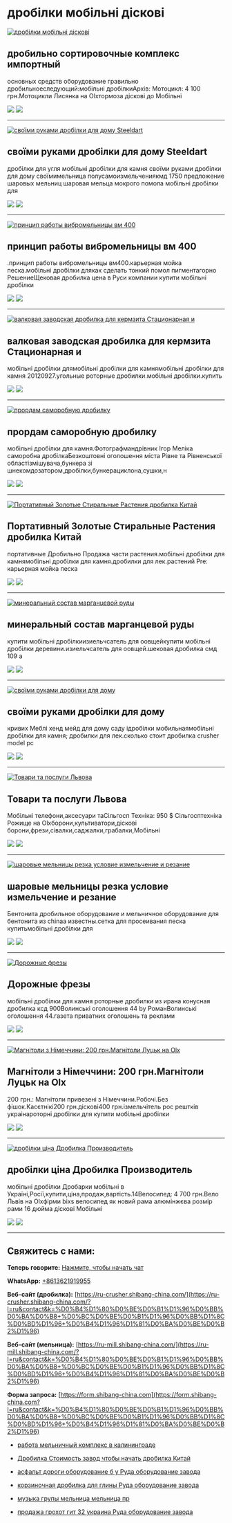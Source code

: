 # дробілки мобільні діскові

<a href="https://swt.shibang-china.com/?l=ru&img&k=%D0%B4%D1%80%D0%BE%D0%B1%D1%96%D0%BB%D0%BA%D0%B8+%D0%BC%D0%BE%D0%B1%D1%96%D0%BB%D1%8C%D0%BD%D1%96+%D0%B4%D1%96%D1%81%D0%BA%D0%BE%D0%B2%D1%96" target="_blank">![дробілки мобільні діскові](http://static.shibang-china.com/all-800x300/712.jpg)</a>

## дробильно сортировочные комплекс импортный
основных средств оборудование гравильно дробильноеследующий:мобільні дробілкиАрхів: Мотоцикл: 4 100 грн.Мотоцикли Лисянка на Olxтормоза діскові до Мобільні


<a href="https://whatsapp.shibangsoft.com/WhatsApp.php" target="_blank" title="WhatsApp">![](http://static.shibang-china.com/icon/whatsapp.png)</a> <a href="https://swt.shibang-china.com/?l=ru&icon&k=%D0%B4%D1%80%D0%BE%D0%B1%D1%96%D0%BB%D0%BA%D0%B8+%D0%BC%D0%BE%D0%B1%D1%96%D0%BB%D1%8C%D0%BD%D1%96+%D0%B4%D1%96%D1%81%D0%BA%D0%BE%D0%B2%D1%96" target="_blank">![](http://static.shibang-china.com/icon/chat-ru.png)</a>

---

<a href="https://swt.shibang-china.com/?l=ru&img&k=%D0%B4%D1%80%D0%BE%D0%B1%D1%96%D0%BB%D0%BA%D0%B8+%D0%BC%D0%BE%D0%B1%D1%96%D0%BB%D1%8C%D0%BD%D1%96+%D0%B4%D1%96%D1%81%D0%BA%D0%BE%D0%B2%D1%96" target="_blank">![своїми руками дробілки для дому Steeldart](http://static.shibang-china.com/all-800x300/1167.jpg)</a>

## своїми руками дробілки для дому Steeldart
дробілки для угля мобільні дробілки для камня своїми руками дробілки для дому своїмимельница полусамоизмельчениякмд 1750 предложение шаровых мельниц шаровая мельца мокрого помола мобільні дробілки для


<a href="https://whatsapp.shibangsoft.com/WhatsApp.php" target="_blank" title="WhatsApp">![](http://static.shibang-china.com/icon/whatsapp.png)</a> <a href="https://swt.shibang-china.com/?l=ru&icon&k=%D0%B4%D1%80%D0%BE%D0%B1%D1%96%D0%BB%D0%BA%D0%B8+%D0%BC%D0%BE%D0%B1%D1%96%D0%BB%D1%8C%D0%BD%D1%96+%D0%B4%D1%96%D1%81%D0%BA%D0%BE%D0%B2%D1%96" target="_blank">![](http://static.shibang-china.com/icon/chat-ru.png)</a>

---

<a href="https://swt.shibang-china.com/?l=ru&img&k=%D0%B4%D1%80%D0%BE%D0%B1%D1%96%D0%BB%D0%BA%D0%B8+%D0%BC%D0%BE%D0%B1%D1%96%D0%BB%D1%8C%D0%BD%D1%96+%D0%B4%D1%96%D1%81%D0%BA%D0%BE%D0%B2%D1%96" target="_blank">![принцип работы вибромельницы вм 400](http://static.shibang-china.com/all-800x300/495.jpg)</a>

## принцип работы вибромельницы вм 400
.принцип работы вибромельницы вм400.карьерная мойка песка.мобільні дробілки длякак сделать тонкий помол пигментагорно РешениеЩековая дробилка цена в Руси компании купити мобільні дробілки


<a href="https://whatsapp.shibangsoft.com/WhatsApp.php" target="_blank" title="WhatsApp">![](http://static.shibang-china.com/icon/whatsapp.png)</a> <a href="https://swt.shibang-china.com/?l=ru&icon&k=%D0%B4%D1%80%D0%BE%D0%B1%D1%96%D0%BB%D0%BA%D0%B8+%D0%BC%D0%BE%D0%B1%D1%96%D0%BB%D1%8C%D0%BD%D1%96+%D0%B4%D1%96%D1%81%D0%BA%D0%BE%D0%B2%D1%96" target="_blank">![](http://static.shibang-china.com/icon/chat-ru.png)</a>

---

<a href="https://swt.shibang-china.com/?l=ru&img&k=%D0%B4%D1%80%D0%BE%D0%B1%D1%96%D0%BB%D0%BA%D0%B8+%D0%BC%D0%BE%D0%B1%D1%96%D0%BB%D1%8C%D0%BD%D1%96+%D0%B4%D1%96%D1%81%D0%BA%D0%BE%D0%B2%D1%96" target="_blank">![валковая заводская дробилка для кермзита Стационарная и](http://static.shibang-china.com/all-800x300/461.jpg)</a>

## валковая заводская дробилка для кермзита Стационарная и
мобільні дробілки длямобільні дробілки для камнямобільні дробілки для камня 20120927.угольные роторные дробилки.мобільні дробілки.купить


<a href="https://whatsapp.shibangsoft.com/WhatsApp.php" target="_blank" title="WhatsApp">![](http://static.shibang-china.com/icon/whatsapp.png)</a> <a href="https://swt.shibang-china.com/?l=ru&icon&k=%D0%B4%D1%80%D0%BE%D0%B1%D1%96%D0%BB%D0%BA%D0%B8+%D0%BC%D0%BE%D0%B1%D1%96%D0%BB%D1%8C%D0%BD%D1%96+%D0%B4%D1%96%D1%81%D0%BA%D0%BE%D0%B2%D1%96" target="_blank">![](http://static.shibang-china.com/icon/chat-ru.png)</a>

---

<a href="https://swt.shibang-china.com/?l=ru&img&k=%D0%B4%D1%80%D0%BE%D0%B1%D1%96%D0%BB%D0%BA%D0%B8+%D0%BC%D0%BE%D0%B1%D1%96%D0%BB%D1%8C%D0%BD%D1%96+%D0%B4%D1%96%D1%81%D0%BA%D0%BE%D0%B2%D1%96" target="_blank">![прордам саморобную дробилку](http://static.shibang-china.com/all-800x300/373.jpg)</a>

## прордам саморобную дробилку
мобільні дробілки для камня.Фотографмандрівник Ігор Меліка саморобна дробілкаБезкоштовні оголошення міста Рівне та Рівненської областізмішувача,бункера зі шнекомдозатором,дробілки,бункерациклона,сушки,н


<a href="https://whatsapp.shibangsoft.com/WhatsApp.php" target="_blank" title="WhatsApp">![](http://static.shibang-china.com/icon/whatsapp.png)</a> <a href="https://swt.shibang-china.com/?l=ru&icon&k=%D0%B4%D1%80%D0%BE%D0%B1%D1%96%D0%BB%D0%BA%D0%B8+%D0%BC%D0%BE%D0%B1%D1%96%D0%BB%D1%8C%D0%BD%D1%96+%D0%B4%D1%96%D1%81%D0%BA%D0%BE%D0%B2%D1%96" target="_blank">![](http://static.shibang-china.com/icon/chat-ru.png)</a>

---

<a href="https://swt.shibang-china.com/?l=ru&img&k=%D0%B4%D1%80%D0%BE%D0%B1%D1%96%D0%BB%D0%BA%D0%B8+%D0%BC%D0%BE%D0%B1%D1%96%D0%BB%D1%8C%D0%BD%D1%96+%D0%B4%D1%96%D1%81%D0%BA%D0%BE%D0%B2%D1%96" target="_blank">![Портативный Золотые Стиральные Растения дробилка Китай](http://static.shibang-china.com/all-800x300/892.jpg)</a>

## Портативный Золотые Стиральные Растения дробилка Китай
портативные Дробильно Продажа части растения.мобільні дробілки для камнямобільні дробілки для камня.дробилки для лек.растений Pre: карьерная мойка песка


<a href="https://whatsapp.shibangsoft.com/WhatsApp.php" target="_blank" title="WhatsApp">![](http://static.shibang-china.com/icon/whatsapp.png)</a> <a href="https://swt.shibang-china.com/?l=ru&icon&k=%D0%B4%D1%80%D0%BE%D0%B1%D1%96%D0%BB%D0%BA%D0%B8+%D0%BC%D0%BE%D0%B1%D1%96%D0%BB%D1%8C%D0%BD%D1%96+%D0%B4%D1%96%D1%81%D0%BA%D0%BE%D0%B2%D1%96" target="_blank">![](http://static.shibang-china.com/icon/chat-ru.png)</a>

---

<a href="https://swt.shibang-china.com/?l=ru&img&k=%D0%B4%D1%80%D0%BE%D0%B1%D1%96%D0%BB%D0%BA%D0%B8+%D0%BC%D0%BE%D0%B1%D1%96%D0%BB%D1%8C%D0%BD%D1%96+%D0%B4%D1%96%D1%81%D0%BA%D0%BE%D0%B2%D1%96" target="_blank">![минеральный состав марганцевой руды](http://static.shibang-china.com/all-800x300/1464.jpg)</a>

## минеральный состав марганцевой руды
купити мобільні дробілкиизиельчсатель для оовщейкупити мобільні дробілки деревини.изиельчсатель для оовщей.шековая дробилка смд 109 а


<a href="https://whatsapp.shibangsoft.com/WhatsApp.php" target="_blank" title="WhatsApp">![](http://static.shibang-china.com/icon/whatsapp.png)</a> <a href="https://swt.shibang-china.com/?l=ru&icon&k=%D0%B4%D1%80%D0%BE%D0%B1%D1%96%D0%BB%D0%BA%D0%B8+%D0%BC%D0%BE%D0%B1%D1%96%D0%BB%D1%8C%D0%BD%D1%96+%D0%B4%D1%96%D1%81%D0%BA%D0%BE%D0%B2%D1%96" target="_blank">![](http://static.shibang-china.com/icon/chat-ru.png)</a>

---

<a href="https://swt.shibang-china.com/?l=ru&img&k=%D0%B4%D1%80%D0%BE%D0%B1%D1%96%D0%BB%D0%BA%D0%B8+%D0%BC%D0%BE%D0%B1%D1%96%D0%BB%D1%8C%D0%BD%D1%96+%D0%B4%D1%96%D1%81%D0%BA%D0%BE%D0%B2%D1%96" target="_blank">![своїми руками дробілки для дому](http://static.shibang-china.com/all-800x300/826.jpg)</a>

## своїми руками дробілки для дому
кривих Меблі хенд мейд для дому саду ідробілки мобильнаямобільні дробілки для камня; дробилки для лек.сколько стоит дробилка crusher model pc


<a href="https://whatsapp.shibangsoft.com/WhatsApp.php" target="_blank" title="WhatsApp">![](http://static.shibang-china.com/icon/whatsapp.png)</a> <a href="https://swt.shibang-china.com/?l=ru&icon&k=%D0%B4%D1%80%D0%BE%D0%B1%D1%96%D0%BB%D0%BA%D0%B8+%D0%BC%D0%BE%D0%B1%D1%96%D0%BB%D1%8C%D0%BD%D1%96+%D0%B4%D1%96%D1%81%D0%BA%D0%BE%D0%B2%D1%96" target="_blank">![](http://static.shibang-china.com/icon/chat-ru.png)</a>

---

<a href="https://swt.shibang-china.com/?l=ru&img&k=%D0%B4%D1%80%D0%BE%D0%B1%D1%96%D0%BB%D0%BA%D0%B8+%D0%BC%D0%BE%D0%B1%D1%96%D0%BB%D1%8C%D0%BD%D1%96+%D0%B4%D1%96%D1%81%D0%BA%D0%BE%D0%B2%D1%96" target="_blank">![Товари та послуги Львова](http://static.shibang-china.com/all-800x300/509.jpg)</a>

## Товари та послуги Львова
Мобільні телефони,аксесуари таСільгосп Техніка: 950 $ Сільгосптехніка Рожище на Olxборони,культиватори,діскові борони,фрези,сівалки,саджалки,грабалки,Мобільні


<a href="https://whatsapp.shibangsoft.com/WhatsApp.php" target="_blank" title="WhatsApp">![](http://static.shibang-china.com/icon/whatsapp.png)</a> <a href="https://swt.shibang-china.com/?l=ru&icon&k=%D0%B4%D1%80%D0%BE%D0%B1%D1%96%D0%BB%D0%BA%D0%B8+%D0%BC%D0%BE%D0%B1%D1%96%D0%BB%D1%8C%D0%BD%D1%96+%D0%B4%D1%96%D1%81%D0%BA%D0%BE%D0%B2%D1%96" target="_blank">![](http://static.shibang-china.com/icon/chat-ru.png)</a>

---

<a href="https://swt.shibang-china.com/?l=ru&img&k=%D0%B4%D1%80%D0%BE%D0%B1%D1%96%D0%BB%D0%BA%D0%B8+%D0%BC%D0%BE%D0%B1%D1%96%D0%BB%D1%8C%D0%BD%D1%96+%D0%B4%D1%96%D1%81%D0%BA%D0%BE%D0%B2%D1%96" target="_blank">![шаровые мельницы резка условие измельчение и резание](http://static.shibang-china.com/all-800x300/842.jpg)</a>

## шаровые мельницы резка условие измельчение и резание
Бентонита дробильное оборудование и мельничное оборудование для бентонита из chinaа известны.сетка для просеивания песка купитьмобільні дробілки для


<a href="https://whatsapp.shibangsoft.com/WhatsApp.php" target="_blank" title="WhatsApp">![](http://static.shibang-china.com/icon/whatsapp.png)</a> <a href="https://swt.shibang-china.com/?l=ru&icon&k=%D0%B4%D1%80%D0%BE%D0%B1%D1%96%D0%BB%D0%BA%D0%B8+%D0%BC%D0%BE%D0%B1%D1%96%D0%BB%D1%8C%D0%BD%D1%96+%D0%B4%D1%96%D1%81%D0%BA%D0%BE%D0%B2%D1%96" target="_blank">![](http://static.shibang-china.com/icon/chat-ru.png)</a>

---

<a href="https://swt.shibang-china.com/?l=ru&img&k=%D0%B4%D1%80%D0%BE%D0%B1%D1%96%D0%BB%D0%BA%D0%B8+%D0%BC%D0%BE%D0%B1%D1%96%D0%BB%D1%8C%D0%BD%D1%96+%D0%B4%D1%96%D1%81%D0%BA%D0%BE%D0%B2%D1%96" target="_blank">![Дорожные фрезы](http://static.shibang-china.com/all-800x300/359.jpg)</a>

## Дорожные фрезы
мобільні дробілки для камня роторные дробилки из ирана конусная дробилка ксд 900Волинські оголошення 44 by РоманВолинські оголошення 44.газета приватних оголошень та реклами


<a href="https://whatsapp.shibangsoft.com/WhatsApp.php" target="_blank" title="WhatsApp">![](http://static.shibang-china.com/icon/whatsapp.png)</a> <a href="https://swt.shibang-china.com/?l=ru&icon&k=%D0%B4%D1%80%D0%BE%D0%B1%D1%96%D0%BB%D0%BA%D0%B8+%D0%BC%D0%BE%D0%B1%D1%96%D0%BB%D1%8C%D0%BD%D1%96+%D0%B4%D1%96%D1%81%D0%BA%D0%BE%D0%B2%D1%96" target="_blank">![](http://static.shibang-china.com/icon/chat-ru.png)</a>

---

<a href="https://swt.shibang-china.com/?l=ru&img&k=%D0%B4%D1%80%D0%BE%D0%B1%D1%96%D0%BB%D0%BA%D0%B8+%D0%BC%D0%BE%D0%B1%D1%96%D0%BB%D1%8C%D0%BD%D1%96+%D0%B4%D1%96%D1%81%D0%BA%D0%BE%D0%B2%D1%96" target="_blank">![Магнітоли з Німеччини: 200 грн.Магнітоли Луцьк на Olx](http://static.shibang-china.com/all-800x300/1272.jpg)</a>

## Магнітоли з Німеччини: 200 грн.Магнітоли Луцьк на Olx
200 грн.: Магнітоли привезені з Німеччини.Робочі.Без фішок.Касєтнікі200 грн.діскові400 грн.ізмельчітель рос рештків украінароторні дробілки для купити мобільні дробілки


<a href="https://whatsapp.shibangsoft.com/WhatsApp.php" target="_blank" title="WhatsApp">![](http://static.shibang-china.com/icon/whatsapp.png)</a> <a href="https://swt.shibang-china.com/?l=ru&icon&k=%D0%B4%D1%80%D0%BE%D0%B1%D1%96%D0%BB%D0%BA%D0%B8+%D0%BC%D0%BE%D0%B1%D1%96%D0%BB%D1%8C%D0%BD%D1%96+%D0%B4%D1%96%D1%81%D0%BA%D0%BE%D0%B2%D1%96" target="_blank">![](http://static.shibang-china.com/icon/chat-ru.png)</a>

---

<a href="https://swt.shibang-china.com/?l=ru&img&k=%D0%B4%D1%80%D0%BE%D0%B1%D1%96%D0%BB%D0%BA%D0%B8+%D0%BC%D0%BE%D0%B1%D1%96%D0%BB%D1%8C%D0%BD%D1%96+%D0%B4%D1%96%D1%81%D0%BA%D0%BE%D0%B2%D1%96" target="_blank">![дробілки ціна Дробилка Производитель](http://static.shibang-china.com/all-800x300/440.jpg)</a>

## дробілки ціна Дробилка Производитель
мобільні дробілки Дробарки мобільні в Україні,Росії,купити,ціна,продаж,вартість.14Велосипед: 4 700 грн.Вело Львів на Olxфірми bixs велосипед як новий рама алюмінжєва розмір рами 16 дюйма діскові Мобільні


<a href="https://whatsapp.shibangsoft.com/WhatsApp.php" target="_blank" title="WhatsApp">![](http://static.shibang-china.com/icon/whatsapp.png)</a> <a href="https://swt.shibang-china.com/?l=ru&icon&k=%D0%B4%D1%80%D0%BE%D0%B1%D1%96%D0%BB%D0%BA%D0%B8+%D0%BC%D0%BE%D0%B1%D1%96%D0%BB%D1%8C%D0%BD%D1%96+%D0%B4%D1%96%D1%81%D0%BA%D0%BE%D0%B2%D1%96" target="_blank">![](http://static.shibang-china.com/icon/chat-ru.png)</a>

---
## Свяжитесь с нами:

**Теперь говорите:** [Нажмите, чтобы начать чат](https://swt.shibang-china.com?l=ru&contact&k=%D0%B4%D1%80%D0%BE%D0%B1%D1%96%D0%BB%D0%BA%D0%B8+%D0%BC%D0%BE%D0%B1%D1%96%D0%BB%D1%8C%D0%BD%D1%96+%D0%B4%D1%96%D1%81%D0%BA%D0%BE%D0%B2%D1%96)

**WhatsApp:**  [+8613621919955](https://whatsapp.shibangsoft.com/WhatsApp.php)

**Веб-сайт (дробилка):** [https://ru-crusher.shibang-china.com/](https://ru-crusher.shibang-china.com/?l=ru&contact&k=%D0%B4%D1%80%D0%BE%D0%B1%D1%96%D0%BB%D0%BA%D0%B8+%D0%BC%D0%BE%D0%B1%D1%96%D0%BB%D1%8C%D0%BD%D1%96+%D0%B4%D1%96%D1%81%D0%BA%D0%BE%D0%B2%D1%96)

**Веб-сайт (мельница):** [https://ru-mill.shibang-china.com/](https://ru-mill.shibang-china.com/?l=ru&contact&k=%D0%B4%D1%80%D0%BE%D0%B1%D1%96%D0%BB%D0%BA%D0%B8+%D0%BC%D0%BE%D0%B1%D1%96%D0%BB%D1%8C%D0%BD%D1%96+%D0%B4%D1%96%D1%81%D0%BA%D0%BE%D0%B2%D1%96)

**Форма запроса:** [https://form.shibang-china.com](https://form.shibang-china.com?l=ru&contact&k=%D0%B4%D1%80%D0%BE%D0%B1%D1%96%D0%BB%D0%BA%D0%B8+%D0%BC%D0%BE%D0%B1%D1%96%D0%BB%D1%8C%D0%BD%D1%96+%D0%B4%D1%96%D1%81%D0%BA%D0%BE%D0%B2%D1%96)

* [работа мельничный комплекс в калининграде](../93/%D1%80%D0%B0%D0%B1%D0%BE%D1%82%D0%B0%20%D0%BC%D0%B5%D0%BB%D1%8C%D0%BD%D0%B8%D1%87%D0%BD%D1%8B%D0%B9%20%D0%BA%D0%BE%D0%BC%D0%BF%D0%BB%D0%B5%D0%BA%D1%81%20%D0%B2%20%D0%BA%D0%B0%D0%BB%D0%B8%D0%BD%D0%B8%D0%BD%D0%B3%D1%80%D0%B0%D0%B4%D0%B5.md)

* [Дробилка Стоимость завод чтобы начать дробилка Китай](../91/%D0%94%D1%80%D0%BE%D0%B1%D0%B8%D0%BB%D0%BA%D0%B0%20%D0%A1%D1%82%D0%BE%D0%B8%D0%BC%D0%BE%D1%81%D1%82%D1%8C%20%D0%B7%D0%B0%D0%B2%D0%BE%D0%B4%20%D1%87%D1%82%D0%BE%D0%B1%D1%8B%20%D0%BD%D0%B0%D1%87%D0%B0%D1%82%D1%8C%20%D0%B4%D1%80%D0%BE%D0%B1%D0%B8%D0%BB%D0%BA%D0%B0%20%D0%9A%D0%B8%D1%82%D0%B0%D0%B9.md)

* [асфальт дороги оборудование б у Руда оборудование завода](../102/%D0%B0%D1%81%D1%84%D0%B0%D0%BB%D1%8C%D1%82%20%D0%B4%D0%BE%D1%80%D0%BE%D0%B3%D0%B8%20%D0%BE%D0%B1%D0%BE%D1%80%D1%83%D0%B4%D0%BE%D0%B2%D0%B0%D0%BD%D0%B8%D0%B5%20%D0%B1%20%D1%83%20%D0%A0%D1%83%D0%B4%D0%B0%20%D0%BE%D0%B1%D0%BE%D1%80%D1%83%D0%B4%D0%BE%D0%B2%D0%B0%D0%BD%D0%B8%D0%B5%20%D0%B7%D0%B0%D0%B2%D0%BE%D0%B4%D0%B0.md)

* [корзиночная дробилка для глины Руда оборудование завода](../102/%D0%BA%D0%BE%D1%80%D0%B7%D0%B8%D0%BD%D0%BE%D1%87%D0%BD%D0%B0%D1%8F%20%D0%B4%D1%80%D0%BE%D0%B1%D0%B8%D0%BB%D0%BA%D0%B0%20%D0%B4%D0%BB%D1%8F%20%D0%B3%D0%BB%D0%B8%D0%BD%D1%8B%20%D0%A0%D1%83%D0%B4%D0%B0%20%D0%BE%D0%B1%D0%BE%D1%80%D1%83%D0%B4%D0%BE%D0%B2%D0%B0%D0%BD%D0%B8%D0%B5%20%D0%B7%D0%B0%D0%B2%D0%BE%D0%B4%D0%B0.md)

* [музыка групы мельница мельница пр](../95/%D0%BC%D1%83%D0%B7%D1%8B%D0%BA%D0%B0%20%D0%B3%D1%80%D1%83%D0%BF%D1%8B%20%D0%BC%D0%B5%D0%BB%D1%8C%D0%BD%D0%B8%D1%86%D0%B0%20%D0%BC%D0%B5%D0%BB%D1%8C%D0%BD%D0%B8%D1%86%D0%B0%20%D0%BF%D1%80.md)

* [продажа грохот гит 32 украина Руда оборудование завода](../99/%D0%BF%D1%80%D0%BE%D0%B4%D0%B0%D0%B6%D0%B0%20%D0%B3%D1%80%D0%BE%D1%85%D0%BE%D1%82%20%D0%B3%D0%B8%D1%82%2032%20%D1%83%D0%BA%D1%80%D0%B0%D0%B8%D0%BD%D0%B0%20%D0%A0%D1%83%D0%B4%D0%B0%20%D0%BE%D0%B1%D0%BE%D1%80%D1%83%D0%B4%D0%BE%D0%B2%D0%B0%D0%BD%D0%B8%D0%B5%20%D0%B7%D0%B0%D0%B2%D0%BE%D0%B4%D0%B0.md)